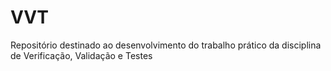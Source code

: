 # VVT
Repositório destinado ao desenvolvimento do trabalho prático da disciplina de Verificação, Validação e Testes

